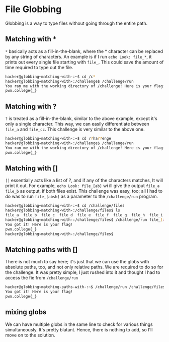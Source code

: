 # File Globbing

Globbing is a way to type files without going through the entire path.

## Matching with *
```*``` basically acts as a fill-in-the-blank, where the * character can be replaced by any string of characters. An example is if I run ```echo Look: file_*```, it prints out every single file starting with ```file_```. This could save the amount of time required to type out the file.

```bash
hacker@globbing~matching-with-:~$ cd /c*
hacker@globbing~matching-with-:/challenge$ /challenge/run
You ran me with the working directory of /challenge! Here is your flag:
pwn.college{_}
```
## Matching with ?
```?``` is treated as a fill-in-the-blank, similar to the above example, except it's only a single character. This way, we can easily differentiate between ```file_a``` and ```file_cc```. This challenge is very similar to the above one.

```bash
hacker@globbing~matching-with-:~$ cd /?ha??enge
hacker@globbing~matching-with-:/challenge$ /challenge/run
You ran me with the working directory of /challenge! Here is your flag:
pwn.college{_}
```
## Matching with []
```[]``` essentially acts like a list of ?, and if any of the characters matches, It will print it out. For example, ```echo Look: file_[ab]``` wi ill give the output ```file_a file_b``` as output, if both files exist. This challenge was easy, too; all I had to do was to run ```file_[absh]``` as a parameter to the ```/challenge/run``` program.

```bash
hacker@globbing~matching-with-:~$ cd /challenge/files
hacker@globbing~matching-with-:/challenge/files$ ls
file_a  file_b  file_c  file_d  file_e  file_f  file_g  file_h  file_i  file_j  file_k  file_l  file_m  file_n  file_o  file_p  file_q  file_r  file_s  file_t  file_u  file_v  file_w  file_x  file_y  file_z
hacker@globbing~matching-with-:/challenge/files$ /challenge/run file_[absh]
You got it! Here is your flag!
pwn.college{_}
hacker@globbing~matching-with-:/challenge/files$
```
## Matching paths with []
There is not much to say here; it's just that we can use the globs with absolute paths, too, and not only relative paths. We are required to do so for the challenge. It was pretty simple, I just rushed into it and thought I had to access the fie from ```/challenge/run```

```bash
hacker@globbing~matching-paths-with-:~$ /challenge/run /challenge/files/file_[absh]
You got it! Here is your flag!
pwn.college{_}
```

## mixing globs
We can have multiple globs in the same line to check for various things simultaneously. It's pretty blatant. Hence, there is nothing to add, so I'll move on to the solution.

```bash

```
